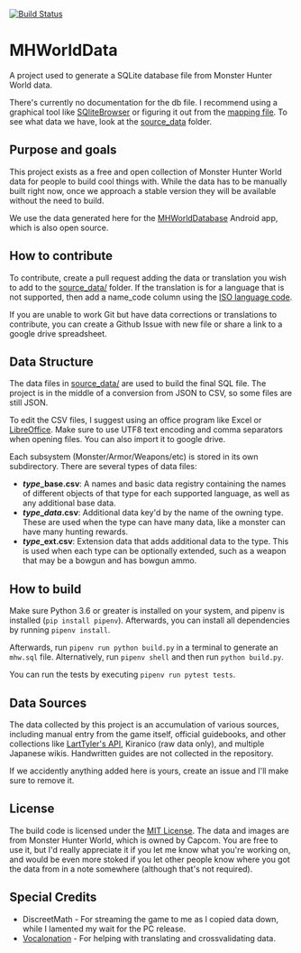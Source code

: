 [![Build Status](https://travis-ci.org/gatheringhallstudios/MHWorldData.svg?branch=master)](https://travis-ci.org/CarlosFdez/MHWorldData)

# MHWorldData
A project used to generate a SQLite database file from Monster Hunter World data.

There's currently no documentation for the db file. I recommend using a graphical tool like [SQliteBrowser](http://sqlitebrowser.org/) or figuring it out from the [mapping file](https://github.com/gatheringhallstudios/MHWorldData/blob/master/mhdata/sql/mappings.py). To see what data we have, look at the [source_data](https://github.com/gatheringhallstudios/MHWorldData/tree/master/source_data) folder.

## Purpose and goals
This project exists as a free and open collection of Monster Hunter World data for people to build cool things with. While the data has to be manually built right now, once we approach a stable version they will be available without the need to build.

We use the data generated here for the [MHWorldDatabase](https://github.com/gatheringhallstudios/MHWorldDatabase) Android app, which is also open source. 

## How to contribute
To contribute, create a pull request adding the data or translation you wish to add to the [source_data/](https://github.com/gatheringhallstudios/MHWorldData/tree/master/source_data) folder. If the translation is for a language that is not supported, then add a name_code column using the [ISO language code](https://en.wikipedia.org/wiki/ISO_639-1). 

If you are unable to work Git but have data corrections or translations to contribute, you can create a Github Issue with new file or share a link to a google drive spreadsheet.

## Data Structure
The data files in [source_data/](https://github.com/gatheringhallstudios/MHWorldData/tree/master/source_data) are used to build the final SQL file. The project is in the middle of a conversion from JSON to CSV, so some files are still JSON.

To edit the CSV files, I suggest using an office program like Excel or [LibreOffice](https://www.libreoffice.org/). Make sure to use UTF8 text encoding and comma separators when opening files. You can also import it to google drive.

Each subsystem (Monster/Armor/Weapons/etc) is stored in its own subdirectory. There are several types of data files:
- ***type*_base.csv**: A names and basic data registry containing the names of different objects of that type for each supported language, as well as any additional base data.
- ***type*_*data*.csv**: Additional data key'd by the name of the owning type. These are used when the type can have many data, like a monster can have many hunting rewards.
- ***type*_ext.csv**: Extension data that adds additional data to the type. This is used when each type can be optionally extended, such as a weapon that may be a bowgun and has bowgun ammo.

## How to build
Make sure Python 3.6 or greater is installed on your system, and pipenv is installed (`pip install pipenv`). Afterwards, you can install all dependencies by running `pipenv install`.

Afterwards, run `pipenv run python build.py` in a terminal to generate an `mhw.sql` file. Alternatively, run `pipenv shell` and then run `python build.py`.

You can run the tests by executing `pipenv run pytest tests`.

## Data Sources
The data collected by this project is an accumulation of various sources, including manual entry from the game itself, official guidebooks, and other collections like [LartTyler's API](https://github.com/LartTyler/MHWDB-Docs/wiki), Kiranico (raw data only), and multiple Japanese wikis. Handwritten guides are not collected in the repository.

If we accidently anything added here is yours, create an issue and I'll make sure to remove it.

## License
The build code is licensed under the [MIT License](http://opensource.org/licenses/mit-license.php). The data and images are from Monster Hunter World, which is owned by Capcom. You are free to use it, but I'd really appreciate it if you let me know what you're working on, and would be even more stoked if you let other people know where you got the data from in a note somewhere (although that's not required).

## Special Credits
- DiscreetMath - For streaming the game to me as I copied data down, while I lamented my wait for the PC release.
- [Vocalonation](https://github.com/ahctang) - For helping with translating and crossvalidating data.
